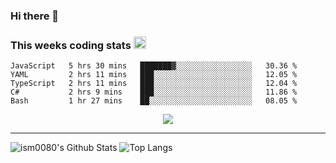### Hi there 👋

<!--START_SECTION:giphy-->
<!--END_SECTION:giphy-->

### This weeks coding stats <img src="https://media1.giphy.com/media/LmNwrBhejkK9EFP504/giphy.gif?cid=ecf05e4723nsktnyyj53u162g7cy5rjqfg6gz06kxdg5y55g&rid=giphy.gif" width="20" height="20" />
<!--START_SECTION:waka-->
```text
JavaScript   5 hrs 30 mins   ███████▓░░░░░░░░░░░░░░░░░   30.36 % 
YAML         2 hrs 11 mins   ███░░░░░░░░░░░░░░░░░░░░░░   12.05 % 
TypeScript   2 hrs 11 mins   ███░░░░░░░░░░░░░░░░░░░░░░   12.04 % 
C#           2 hrs 9 mins    ███░░░░░░░░░░░░░░░░░░░░░░   11.86 % 
Bash         1 hr 27 mins    ██░░░░░░░░░░░░░░░░░░░░░░░   08.05 % 
```
<!--END_SECTION:waka-->

<!--START_SECTION:comicstrip-->
<p align="center">
 <a href="https://xkcd.com/">
 <img src="https://imgs.xkcd.com/comics/contiguous_41_states.png" />
</a>
</p>
<!--END_SECTION:comicstrip-->

---

![ism0080's Github Stats](https://github-readme-stats.vercel.app/api?username=ism0080&show_icons=true%hide_border=true&hide=issues)
![Top Langs](https://github-readme-stats.vercel.app/api/top-langs/?username=ism0080&layout=compact)

<!--
**ism0080/ism0080** is a ✨ _special_ ✨ repository because its `README.md` (this file) appears on your GitHub profile.

Here are some ideas to get you started:

- 🔭 I’m currently working on ...
- 🌱 I’m currently learning ...
- 👯 I’m looking to collaborate on ...
- 🤔 I’m looking for help with ...
- 💬 Ask me about ...
- 📫 How to reach me: ...
- 😄 Pronouns: ...
- ⚡ Fun fact: ...
-->
